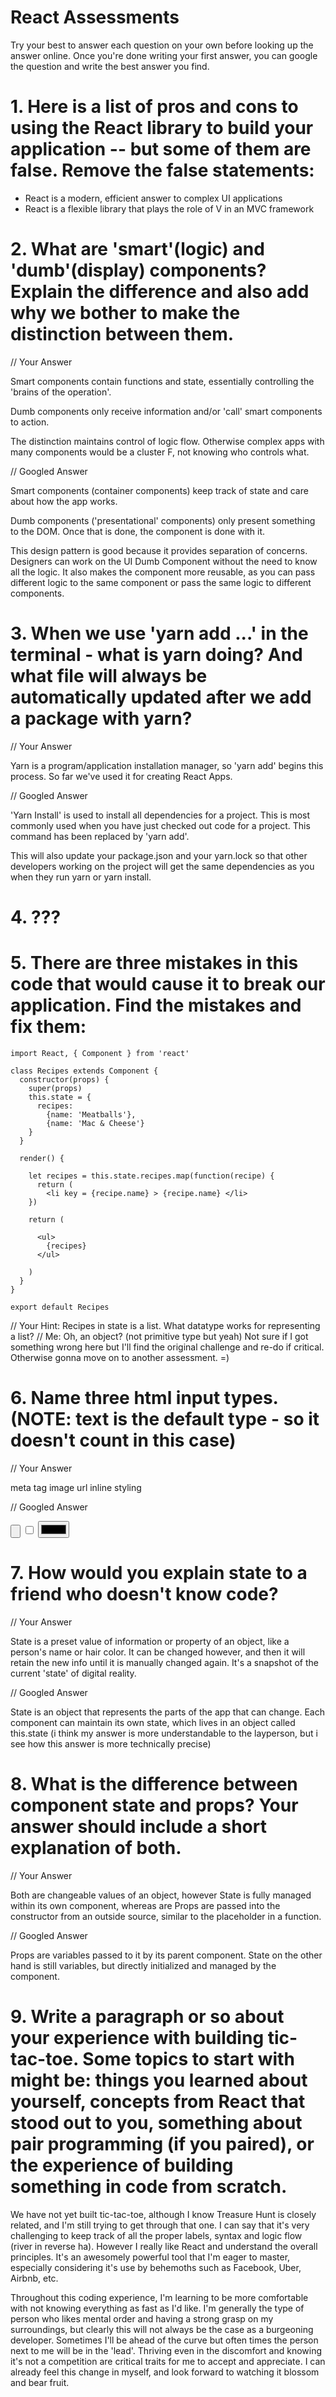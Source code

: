 


# React Assessments

Try your best to answer each question on your own before looking up the answer online. Once you're done writing your first answer, you can google the question and write the best answer you find.



# 1. Here is a list of pros and cons to using the React library to build your application -- but some of them are false. Remove the false statements:

- React is a modern, efficient answer to complex UI applications
- React is a flexible library that plays the role of V in an MVC framework



# 2. What are 'smart'(logic) and 'dumb'(display) components? Explain the difference and also add why we bother to make the distinction between them.

 // Your Answer

 Smart components contain functions and state, essentially controlling the 'brains of the operation'.

 Dumb components only receive information and/or 'call' smart components to action.

 The distinction maintains control of logic flow. Otherwise complex apps with many components would be a cluster F, not knowing who controls what.

 // Googled Answer

 Smart components (container components) keep track of state and care about how the app works.

 Dumb components ('presentational' components) only present something to the DOM. Once that is done, the component is done with it.

 This design pattern is good because it provides separation of concerns. Designers can work on the UI Dumb Component without the need to know all the logic. It also makes the component more reusable, as you can pass different logic to the same component or pass the same logic to different components.



# 3. When we use 'yarn add ...' in the terminal - what is yarn doing? And what file will always be automatically updated after we add a package with yarn?

 // Your Answer

 Yarn is a program/application installation manager, so 'yarn add' begins this process. So far we've used it for creating React Apps.

 // Googled Answer

 'Yarn Install' is used to install all dependencies for a project. This is most commonly used when you have just checked out code for a project. This command has been replaced by 'yarn add'.

 This will also update your package.json and your yarn.lock so that other developers working on the project will get the same dependencies as you when they run yarn or yarn install.



# 4. ???



# 5. There are three mistakes in this code that would cause it to break our application. Find the mistakes and fix them:

    import React, { Component } from 'react'

    class Recipes extends Component {
      constructor(props) {
        super(props)
        this.state = {
          recipes:
            {name: 'Meatballs'},
            {name: 'Mac & Cheese'}
        }
      }

      render() {

        let recipes = this.state.recipes.map(function(recipe) {
          return (
            <li key = {recipe.name} > {recipe.name} </li>
        })

        return (

          <ul>
            {recipes}
          </ul>

        )
      }
    }

    export default Recipes

// Your Hint: Recipes in state is a list. What datatype works for representing a list?
// Me: Oh, an object? (not primitive type but yeah) Not sure if I got something wrong here but I'll find the original challenge and re-do if critical. Otherwise gonna move on to another assessment. =)



# 6. Name three html input types. (NOTE: text is the default type - so it doesn't count in this case)

 // Your Answer

 meta tag
 image url
 inline styling

 // Googled Answer

 <input type='button'>
 <input type='checkbox'>
 <input type='color'>



# 7. How would you explain state to a friend who doesn't know code?  

 // Your Answer

 State is a preset value of information or property of an object, like a person's name or hair color. It can be changed however, and then it will retain the new info until it is manually changed again. It's a snapshot of the current 'state' of digital reality.

 // Googled Answer

 State is an object that represents the parts of the app that can change. Each component can maintain its own state, which lives in an object called this.state (i think my answer is more understandable to the layperson, but i see how this answer is more technically precise)



# 8. What is the difference between component state and props? Your answer should include a short explanation of both.

 // Your Answer

 Both are changeable values of an object, however State is fully managed within its own component, whereas are Props are passed into the constructor from an outside source, similar to the placeholder in a function.

 // Googled Answer

 Props are variables passed to it by its parent component. State on the other hand is still variables, but directly initialized and managed by the component.



# 9. Write a paragraph or so about your experience with building tic-tac-toe. Some topics to start with might be: things you learned about yourself, concepts from React that stood out to you, something about pair programming (if you paired), or the experience of building something in code from scratch.

 We have not yet built tic-tac-toe, although I know Treasure Hunt is closely related, and I'm still trying to get through that one. I can say that it's very challenging to keep track of all the proper labels, syntax and logic flow (river in reverse ha). However I really like React and understand the overall principles. It's an awesomely powerful tool that I'm eager to master, especially considering it's use by behemoths such as Facebook, Uber, Airbnb, etc.

 Throughout this coding experience, I'm learning to be more comfortable with not knowing everything as fast as I'd like. I'm generally the type of person who likes mental order and having a strong grasp on my surroundings, but clearly this will not always be the case as a burgeoning developer. Sometimes I'll be ahead of the curve but often times the person next to me will be in the 'lead'. Thriving even in the discomfort and knowing it's not a competition are critical traits for me to accept and appreciate. I can already feel this change in myself, and look forward to watching it blossom and bear fruit.
